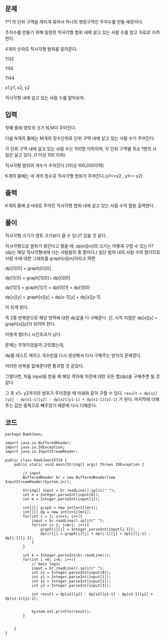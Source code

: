 ## 문제

1\*1 의 단위 구역을 여러개 묶어서 하나의 행정구역인 주지수를 만들 예정이다.

주지수를 만들기 위해 일정한 직사각형 범위 내에 살고 있는 사람 수를 참고 자료로 쓰려한다.

4개의 숫자로 직사각형 범위를 알려준다.

1132

1114

1144

x1,y1, x2, y2

직사각형 내에 살고 있는 사람 수를 알아보자.

## 입력

첫째 줄에 영토의 크기 N,M이 주어진다.

다음 N개의 줄에는 M개의 정수단위로 단위 구역 내에 살고 있는 사람 수가 주어진다.

각 단위 구역 내에 살고 있는 사람 수는 100명 이하이며, 각 단위 구역별 최소 1명의 사람은 살고 있다.
(1 이상 100 이하)

직사각형 범위의 개수가 주어진다.(1이상 100,000이하)

K개의 줄에는 네 개의 정수로 직사각형 범위가 주어진다.(x1<=x2 , y1<= y2)

## 출력

K개의 줄에 순서대로 주어진 직사각형 범위 내에 살고 있는 사람 수의 합을 출력한다.

## 풀이

직사각형 크기가 영토 크기보다 클 수 있나?
있을 것 같다.

직사각형으로 범위가 묶인다고 했을 때, dp\[n]\[m]의 크기는 어떻게 구할 수 있는가?(dp는 해당 직사각형내에 사는 사람들의 총 합이다.)
일단 범위 내의 사람 수의 합이므로
사람 수에 대한 그래프를 graph\[n]\[m]이라고 하면

dp\[0]\[0] = graph\[0]\[0]

dp\[1]\[0] = graph\[1]\[0]+ dp\[0]\[0]

dp\[1]\[1] = graph\[1]\[1] + dp\[0]\[1] + dp\[1]\[0]

dp\[x]\[y] = graph\[x]\[y] + dp\[x-1]\[y] + dp\[x]\[y-1]

이 되게 된다.

즉 2중 반복문으로 해당 영역에 대한 dp값을 다 구해준다.
단, 시작 지점은 dp\[x]\[y] = graph\[x]\[y]가 되어야 한다.

이렇게 했더니 시간초과가 났다.

문제는 무엇이었을까 고민했는데,

dp를 테스트 케이스 개수만큼 다시 생성해서 다시 구해주는 방식이 문제였다.

이러한 반복을 없애준다면 통과할 것 같았다.

그렇다면, 처음 input을 받을 때 해당 격자에 이전에 대한 모든 합(dp)을 구해주면 될 것 같다.

그 후 x1~ y2까지의 범위가 주어졌을 때 아래와 같이 구할 수 있다.
`result = dp[x2][y2] - dp[x1-1][y2] - dp[x2][y1-1] + dp[x1-1][y1-1]` 가 된다.
마지막에 더해주는 값은 중복으로 빼주었기 때문에 다시 더해준다.

## 코드


```
package BaekJoon;  
  
import java.io.BufferedReader;  
import java.io.IOException;  
import java.io.InputStreamReader;  
  
public class BaekJoon15724 {  
    public static void main(String[] args) throws IOException {  
  
        // input  
        BufferedReader br = new BufferedReader(new InputStreamReader(System.in));  
  
        String[] input = br.readLine().split(" ");  
        int n = Integer.parseInt(input[0]);  
        int m = Integer.parseInt(input[1]);  
  
        int[][] graph = new int[n+1][m+1];  
        int[][] dp = new int[n+1][m+1];  
        for(int i = 1; i<n+1; i++){  
            input = br.readLine().split(" ");  
            for(int j= 1; j<m+1; j++){  
                graph[i][j] = Integer.parseInt(input[j-1]);  
                dp[i][j] = graph[i][j] + dp[i-1][j] + dp[i][j-1] - dp[i-1][j-1];  
            }  
        }  
  
        int k = Integer.parseInt(br.readLine());  
        for(int i =0; i<k; i++){  
            // main logic  
            input = br.readLine().split(" ");  
            int x1 = Integer.parseInt(input[0]);  
            int y1 = Integer.parseInt(input[1]);  
            int x2 = Integer.parseInt(input[2]);  
            int y2 = Integer.parseInt(input[3]);  
  
            int result = dp[x2][y2] - dp[x2][y1-1] - dp[x1-1][y2] + dp[x1-1][y1-1];  
  
  
            System.out.println(result);  
        }  
  
  
    }  
}
```

